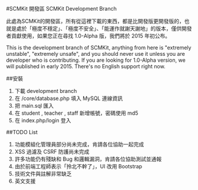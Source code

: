 #SCMKit 開發區 SCMKit Development Branch

此處為SCMKit的開發區，所有從這裡下載的東西，都是比開發版更開發版的，也就是處於「極度不穩定」、「極度不安全」、「能運作就謝天謝地」的版本，僅供開發者貢獻使用，如果您正在尋找 1.0-Alpha 版，我們將於 2015 年初公布。

This is the development branch of SCMKit, anything from here is "extremely unstable", "extremely unsafe", and you should never use it unless you are developer who is contributing. If you are looking for 1.0-Alpha version, we will published in early 2015. There's no English support right now.

##安裝

1. 下載 development branch
2. 在 /core/database.php 填入 MySQL 連線資訊
3. 把 main.sql 匯入
4. 在 student , teacher , staff 新增帳號，密碼使用 md5
5. 在 index.php/login 登入

##TODO List
1. 功能模組化管理員部分尚未完成，肯請各位協助一起完成
2. XSS 過濾及 CSRF 防護尚未完成
3. 許多功能仍有殘缺和 Bug 和邏輯漏洞，肯請各位協助測試並通報
4. 由於前端工程師表示「拎北不幹了」，UI 改用 Bootstrap
5. 技術文件與註解非常缺乏
6. 英文支援
